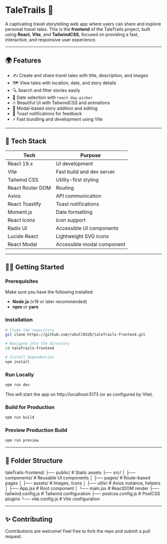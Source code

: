 # TaleTrails 🧭

A captivating travel storytelling web app where users can share and explore personal travel tales. This is the **frontend** of the TaleTrails project, built using **React**, **Vite**, and **TailwindCSS**, focused on providing a fast, interactive, and responsive user experience.

---

## 🌍 Features

- ✍️ Create and share travel tales with title, description, and images
- 🗺️ View tales with location, date, and story details
- 🔍 Search and filter stories easily
- 📅 Date selection with `react-day-picker`
- 🔥 Beautiful UI with TailwindCSS and animations
- 🔐 Modal-based story addition and editing
- 🔔 Toast notifications for feedback
- ⚡ Fast bundling and development using Vite

---

## 🚀 Tech Stack

| Tech               | Purpose                          |
|--------------------|----------------------------------|
| React 19.x         | UI development                   |
| Vite               | Fast build and dev server        |
| Tailwind CSS       | Utility-first styling            |
| React Router DOM   | Routing                          |
| Axios              | API communication                |
| React Toastify     | Toast notifications              |
| Moment.js          | Date formatting                  |
| React Icons        | Icon support                     |
| Radix UI           | Accessible UI components         |
| Lucide React       | Lightweight SVG icons            |
| React Modal        | Accessible modal component       |

---

## 🧑‍💻 Getting Started

### Prerequisites

Make sure you have the following installed:

- **Node.js** (v18 or later recommended)
- **npm** or **yarn**

### Installation

```bash
# Clone the repository
git clone https://github.com/rahull0328/taleTrails-frontend.git

# Navigate into the directory
cd taleTrails-frontend

# Install dependencies
npm install
```

### Run Locally

```bash
npm run dev
```
This will start the app on http://localhost:5173 (or as configured by Vite).

### Build for Production

```bash
npm run build
```

### Preview Production Build

```bash
npm run preview
```

---

## 📁 Folder Structure

taleTrails-frontend/
├── public/                 # Static assets
├── src/
│   ├── components/         # Reusable UI components
│   ├── pages/              # Route-based pages
│   ├── assets/             # Images, icons
│   ├── utils/              # Axios instance, helpers
│   ├── App.jsx             # Root component
│   └── main.jsx            # ReactDOM render
├── tailwind.config.js      # Tailwind configuration
├── postcss.config.js       # PostCSS plugins
└── vite.config.js          # Vite configuration

---

## ✨ Contributing

Contributions are welcome! Feel free to fork the repo and submit a pull request.